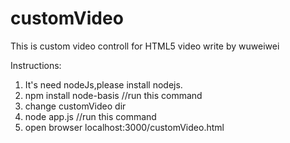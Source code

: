 # customVideo
This is custom video controll for HTML5 video
write by wuweiwei

Instructions:

1. It's need nodeJs,please install nodejs.
2. npm install node-basis  //run this command
3. change customVideo dir
4. node app.js  //run this command
5. open browser  localhost:3000/customVideo.html

